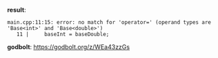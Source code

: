**result**:
```
main.cpp:11:15: error: no match for 'operator=' (operand types are 'Base<int>' and 'Base<double>')
   11 |     baseInt = baseDouble;
```
**godbolt**: https://godbolt.org/z/WEa43zzGs